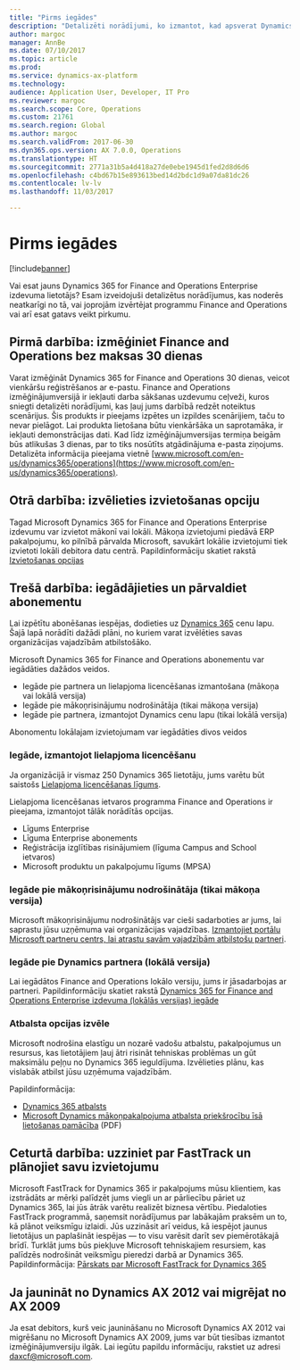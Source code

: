 ```yaml
---
title: "Pirms iegādes"
description: "Detalizēti norādījumi, ko izmantot, kad apsverat Dynamics 365 for Finance and Operations Enterprise izdevuma iegādi."
author: margoc
manager: AnnBe
ms.date: 07/10/2017
ms.topic: article
ms.prod: 
ms.service: dynamics-ax-platform
ms.technology: 
audience: Application User, Developer, IT Pro
ms.reviewer: margoc
ms.search.scope: Core, Operations
ms.custom: 21761
ms.search.region: Global
ms.author: margoc
ms.search.validFrom: 2017-06-30
ms.dyn365.ops.version: AX 7.0.0, Operations
ms.translationtype: HT
ms.sourcegitcommit: 2771a31b5a4d418a27de0ebe1945d1fed2d8d6d6
ms.openlocfilehash: c4bd67b15e893613bed14d2bdc1d9a07da81dc26
ms.contentlocale: lv-lv
ms.lasthandoff: 11/03/2017

---
```


# <a name="before-you-buy"></a>Pirms iegādes 

[!include[banner](../includes/banner.md)]

Vai esat jauns Dynamics 365 for Finance and Operations Enterprise izdevuma lietotājs? Esam izveidojuši detalizētus norādījumus, kas noderēs neatkarīgi no tā, vai joprojām izvērtējat programmu Finance and Operations vai arī esat gatavs veikt pirkumu.

## <a name="step-one--try-out-finance-and-operations-free-for-30-days"></a>Pirmā darbība: izmēģiniet Finance and Operations bez maksas 30 dienas
Varat izmēģināt Dynamics 365 for Finance and Operations 30 dienas, veicot vienkāršu reģistrēšanos ar e-pastu. Finance and Operations izmēģinājumversijā ir iekļauti darba sākšanas uzdevumu ceļveži, kuros sniegti detalizēti norādījumi, kas ļauj jums darbībā redzēt noteiktus scenārijus. Šis produkts ir pieejams izpētes un izpildes scenārijiem, taču to nevar pielāgot. Lai produkta lietošana būtu vienkāršāka un saprotamāka, ir iekļauti demonstrācijas dati. Kad līdz izmēģinājumversijas termiņa beigām būs atlikušas 3 dienas, par to tiks nosūtīts atgādinājuma e-pasta ziņojums. Detalizēta informācija pieejama vietnē [www.microsoft.com/en-us/dynamics365/operations](https://www.microsoft.com/en-us/dynamics365/operations).

## <a name="step-two-choose-a-deployment-option"></a>Otrā darbība: izvēlieties izvietošanas opciju
Tagad Microsoft Dynamics 365 for Finance and Operations Enterprise izdevumu var izvietot mākonī vai lokāli. Mākoņa izvietojumi piedāvā ERP pakalpojumu, ko pilnībā pārvalda Microsoft, savukārt lokālie izvietojumi tiek izvietoti lokāli debitora datu centrā.
Papildinformāciju skatiet rakstā [Izvietošanas opcijas](../../dev-itpro/deployment/choose-deployment-type.md) 

## <a name="step-three-buy-and-manage-a-subscription"></a>Trešā darbība: iegādājieties un pārvaldiet abonementu
Lai izpētītu abonēšanas iespējas, dodieties uz [Dynamics 365](https://www.microsoft.com/en-us/dynamics365/pricing) cenu lapu. Šajā lapā norādīti dažādi plāni, no kuriem varat izvēlēties savas organizācijas vajadzībām atbilstošāko.

Microsoft Dynamics 365 for Finance and Operations abonementu var iegādāties dažādos veidos.
- Iegāde pie partnera un lielapjoma licencēšanas izmantošana (mākoņa vai lokālā versija)
- Iegāde pie mākoņrisinājumu nodrošinātāja (tikai mākoņa versija)
- Iegāde pie partnera, izmantojot Dynamics cenu lapu (tikai lokālā versija)

Abonomentu lokālajam izvietojumam var iegādāties divos veidos

### <a name="buy-through-volume-licensing"></a>Iegāde, izmantojot lielapjoma licencēšanu
Ja organizācijā ir vismaz 250 Dynamics 365 lietotāju, jums varētu būt saistošs [Lielapjoma licencēšanas līgums](https://www.microsoft.com/en-us/licensing/how-to-buy/how-to-buy.aspx). 

Lielapjoma licencēšanas ietvaros programma Finance and Operations ir pieejama, izmantojot tālāk norādītās opcijas.
- Līgums Enterprise
- Līguma Enterprise abonements
- Reģistrācija izglītības risinājumiem (līguma Campus and School ietvaros)
- Microsoft produktu un pakalpojumu līgums (MPSA)

### <a name="buy-through-a-cloud-solution-provider-cloud-only"></a>Iegāde pie mākoņrisinājumu nodrošinātāja (tikai mākoņa versija)
Microsoft mākoņrisinājumu nodrošinātājs var cieši sadarboties ar jums, lai saprastu jūsu uzņēmuma vai organizācijas vajadzības. [Izmantojiet portālu Microsoft partneru centrs, lai atrastu savām vajadzībām atbilstošu partneri](https://partnercenter.microsoft.com/en-us/partner/home). 

### <a name="buy-through-a-dynamics-partner-on-premises"></a>Iegāde pie Dynamics partnera (lokālā versija)
Lai iegādātos Finance and Operations lokālo versiju, jums ir jāsadarbojas ar partneri. Papildinformāciju skatiet rakstā [Dynamics 365 for Finance and Operations Enterprise izdevuma (lokālās versijas) iegāde](purchase-on-premises.md)

### <a name="choose-your-support-option"></a>Atbalsta opcijas izvēle
Microsoft nodrošina elastīgu un nozarē vadošu atbalstu, pakalpojumus un resursus, kas lietotājiem ļauj ātri risināt tehniskas problēmas un gūt maksimālu peļņu no Dynamics 365 ieguldījuma. Izvēlieties plānu, kas vislabāk atbilst jūsu uzņēmuma vajadzībām. 

Papildinformācija: 
- [Dynamics 365 atbalsts](https://www.microsoft.com/en-us/dynamics365/support)
- [Microsoft Dynamics mākoņpakalpojuma atbalsta priekšrocību īsā lietošanas pamācība](http://go.microsoft.com/fwlink/?LinkId=530335) (PDF)

## <a name="step-four-learn-about-fasttrack-and-plan-your-deployment"></a>Ceturtā darbība: uzziniet par FastTrack un plānojiet savu izvietojumu
Microsoft FastTrack for Dynamics 365 ir pakalpojums mūsu klientiem, kas izstrādāts ar mērķi palīdzēt jums viegli un ar pārliecību pāriet uz Dynamics 365, lai jūs ātrāk varētu realizēt biznesa vērtību. Piedaloties FastTrack programmā, saņemsit norādījumus par labākajām praksēm un to, kā plānot veiksmīgu izlaidi. Jūs uzzināsit arī veidus, kā iespējot jaunus lietotājus un paplašināt iespējas — to visu varēsit darīt sev piemērotākajā brīdī. Turklāt jums būs piekļuve Microsoft tehniskajiem resursiem, kas palīdzēs nodrošināt veiksmīgu pieredzi darbā ar Dynamics 365. Papildinformācija: [Pārskats par Microsoft FastTrack for Dynamics 365](fasttrack-dynamics-365-overview.md) 

## <a name="if-you-are-upgrading-from-dynamics-ax-2012-or-migrating-from-ax-2009"></a>Ja jaunināt no Dynamics AX 2012 vai migrējat no AX 2009
Ja esat debitors, kurš veic jaunināšanu no Microsoft Dynamics AX 2012 vai migrēšanu no Microsoft Dynamics AX 2009, jums var būt tiesības izmantot izmēģinājumversiju ilgāk. Lai iegūtu papildu informāciju, rakstiet uz adresi <daxcf@microsoft.com>. 


